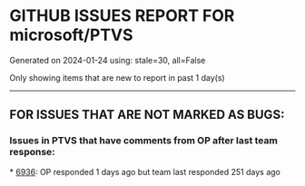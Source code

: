 
# GITHUB ISSUES REPORT FOR microsoft/PTVS


Generated on 2024-01-24 using: stale=30, all=False


Only showing items that are new to report in past 1 day(s)


---

## FOR ISSUES THAT ARE NOT MARKED AS BUGS:


### Issues in PTVS that have comments from OP after last team response:


\* [6936](https://github.com/microsoft/PTVS/issues/6936 "Skip tests after clicking “Analyze Code Coverage”."): OP responded 1 days ago but team last responded 251 days ago
